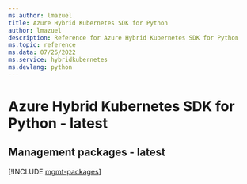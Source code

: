 ```yaml
---
ms.author: lmazuel
title: Azure Hybrid Kubernetes SDK for Python
author: lmazuel
description: Reference for Azure Hybrid Kubernetes SDK for Python
ms.topic: reference
ms.data: 07/26/2022
ms.service: hybridkubernetes
ms.devlang: python
---
```

# Azure Hybrid Kubernetes SDK for Python - latest

## Management packages - latest
[!INCLUDE [mgmt-packages](hybrid-kubernetes-mgmt-index.md)]